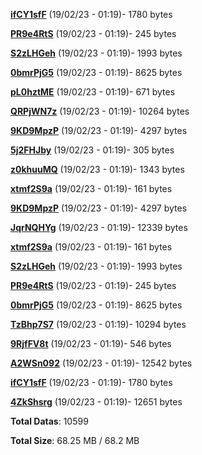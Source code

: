 [**ifCY1sfF**](/data/ifCY1sfF.txt) (19/02/23 - 01:19)- 1780 bytes

[**PR9e4RtS**](/data/PR9e4RtS.txt) (19/02/23 - 01:19)- 245 bytes

[**S2zLHGeh**](/data/S2zLHGeh.txt) (19/02/23 - 01:19)- 1993 bytes

[**0bmrPjG5**](/data/0bmrPjG5.txt) (19/02/23 - 01:19)- 8625 bytes

[**pL0hztME**](/data/pL0hztME.txt) (19/02/23 - 01:19)- 671 bytes

[**QRPjWN7z**](/data/QRPjWN7z.txt) (19/02/23 - 01:19)- 10264 bytes

[**9KD9MpzP**](/data/9KD9MpzP.txt) (19/02/23 - 01:19)- 4297 bytes

[**5j2FHJby**](/data/5j2FHJby.txt) (19/02/23 - 01:19)- 305 bytes

[**z0khuuMQ**](/data/z0khuuMQ.txt) (19/02/23 - 01:19)- 1343 bytes

[**xtmf2S9a**](/data/xtmf2S9a.txt) (19/02/23 - 01:19)- 161 bytes

[**9KD9MpzP**](/data/9KD9MpzP.txt) (19/02/23 - 01:19)- 4297 bytes

[**JqrNQHYg**](/data/JqrNQHYg.txt) (19/02/23 - 01:19)- 12339 bytes

[**xtmf2S9a**](/data/xtmf2S9a.txt) (19/02/23 - 01:19)- 161 bytes

[**S2zLHGeh**](/data/S2zLHGeh.txt) (19/02/23 - 01:19)- 1993 bytes

[**PR9e4RtS**](/data/PR9e4RtS.txt) (19/02/23 - 01:19)- 245 bytes

[**0bmrPjG5**](/data/0bmrPjG5.txt) (19/02/23 - 01:19)- 8625 bytes

[**TzBhp7S7**](/data/TzBhp7S7.txt) (19/02/23 - 01:19)- 10294 bytes

[**9RjfFV8t**](/data/9RjfFV8t.txt) (19/02/23 - 01:19)- 546 bytes

[**A2WSn092**](/data/A2WSn092.txt) (19/02/23 - 01:19)- 12542 bytes

[**ifCY1sfF**](/data/ifCY1sfF.txt) (19/02/23 - 01:19)- 1780 bytes

[**4ZkShsrg**](/data/4ZkShsrg.txt) (19/02/23 - 01:19)- 12651 bytes

**Total Datas**: 10599

**Total Size**: 68.25 MB / 68.2 MB